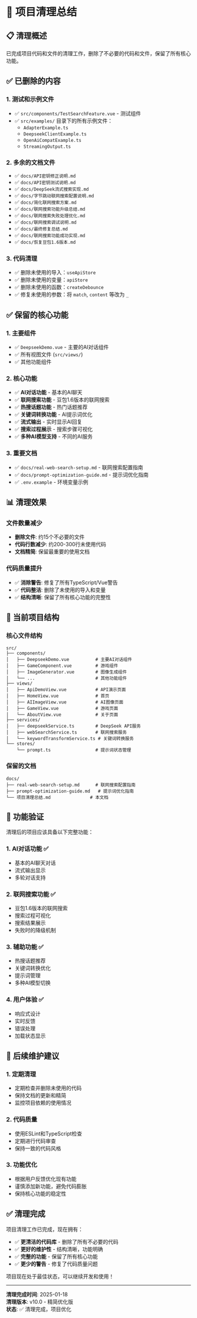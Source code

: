 # 🧹 项目清理总结

## 📋 清理概述

已完成项目代码和文件的清理工作，删除了不必要的代码和文件，保留了所有核心功能。

## ✅ 已删除的内容

### 1. 测试和示例文件
- ✅ `src/components/TestSearchFeature.vue` - 测试组件
- ✅ `src/examples/` 目录下的所有示例文件：
  - `AdapterExample.ts`
  - `DeepseekClientExample.ts` 
  - `OpenAiCompatExample.ts`
  - `StreamingOutput.ts`

### 2. 多余的文档文件
- ✅ `docs/API密钥修正说明.md`
- ✅ `docs/API密钥测试说明.md`
- ✅ `docs/DeepSeek流式搜索实现.md`
- ✅ `docs/字节跳动联网搜索配置说明.md`
- ✅ `docs/简化联网搜索方案.md`
- ✅ `docs/联网搜索功能升级总结.md`
- ✅ `docs/联网搜索失败处理优化.md`
- ✅ `docs/联网搜索调试说明.md`
- ✅ `docs/最终修复总结.md`
- ✅ `docs/联网搜索功能成功实现.md`
- ✅ `docs/恢复豆包1.6版本.md`

### 3. 代码清理
- ✅ 删除未使用的导入：`useApiStore`
- ✅ 删除未使用的变量：`apiStore`
- ✅ 删除未使用的函数：`createDebounce`
- ✅ 修复未使用的参数：将 `match`, `content` 等改为 `_`

## ✅ 保留的核心功能

### 1. 主要组件
- ✅ `DeepseekDemo.vue` - 主要的AI对话组件
- ✅ 所有视图文件 (`src/views/`)
- ✅ 其他功能组件

### 2. 核心功能
- ✅ **AI对话功能** - 基本的AI聊天
- ✅ **联网搜索功能** - 豆包1.6版本的联网搜索
- ✅ **热搜话题功能** - 热门话题推荐
- ✅ **关键词转换功能** - AI提示词优化
- ✅ **流式输出** - 实时显示AI回复
- ✅ **搜索过程展示** - 搜索步骤可视化
- ✅ **多种AI模型支持** - 不同的AI服务

### 3. 重要文档
- ✅ `docs/real-web-search-setup.md` - 联网搜索配置指南
- ✅ `docs/prompt-optimization-guide.md` - 提示词优化指南
- ✅ `.env.example` - 环境变量示例

## 📊 清理效果

### 文件数量减少
- **删除文件**: 约15个不必要的文件
- **代码行数减少**: 约200-300行未使用代码
- **文档精简**: 保留最重要的使用文档

### 代码质量提升
- ✅ **消除警告**: 修复了所有TypeScript/Vue警告
- ✅ **代码整洁**: 删除了未使用的导入和变量
- ✅ **结构清晰**: 保留了所有核心功能的完整性

## 🎯 当前项目结构

### 核心文件结构
```
src/
├── components/
│   ├── DeepseekDemo.vue          # 主要AI对话组件
│   ├── GameComponent.vue         # 游戏组件
│   ├── ImageGenerator.vue        # 图像生成组件
│   └── ...                       # 其他功能组件
├── views/
│   ├── ApiDemoView.vue           # API演示页面
│   ├── HomeView.vue              # 首页
│   ├── AIImageView.vue           # AI图像页面
│   ├── GameView.vue              # 游戏页面
│   └── AboutView.vue             # 关于页面
├── services/
│   ├── deepseekService.ts        # DeepSeek API服务
│   ├── webSearchService.ts       # 联网搜索服务
│   └── keywordTransformService.ts # 关键词转换服务
└── stores/
    └── prompt.ts                 # 提示词状态管理
```

### 保留的文档
```
docs/
├── real-web-search-setup.md      # 联网搜索配置指南
├── prompt-optimization-guide.md   # 提示词优化指南
└── 项目清理总结.md               # 本文档
```

## 🚀 功能验证

清理后的项目应该具备以下完整功能：

### 1. AI对话功能 ✅
- 基本的AI聊天对话
- 流式输出显示
- 多轮对话支持

### 2. 联网搜索功能 ✅
- 豆包1.6版本的联网搜索
- 搜索过程可视化
- 搜索结果展示
- 失败时的降级机制

### 3. 辅助功能 ✅
- 热搜话题推荐
- 关键词转换优化
- 提示词管理
- 多种AI模型切换

### 4. 用户体验 ✅
- 响应式设计
- 实时反馈
- 错误处理
- 加载状态显示

## 🔧 后续维护建议

### 1. 定期清理
- 定期检查并删除未使用的代码
- 保持文档的更新和精简
- 监控项目依赖的使用情况

### 2. 代码质量
- 使用ESLint和TypeScript检查
- 定期进行代码审查
- 保持一致的代码风格

### 3. 功能优化
- 根据用户反馈优化现有功能
- 谨慎添加新功能，避免代码膨胀
- 保持核心功能的稳定性

## ✅ 清理完成

项目清理工作已完成，现在拥有：
- ✅ **更清洁的代码库** - 删除了所有不必要的代码
- ✅ **更好的维护性** - 结构清晰，功能明确
- ✅ **完整的功能** - 保留了所有核心功能
- ✅ **更少的警告** - 修复了代码质量问题

项目现在处于最佳状态，可以继续开发和使用！

---

**清理完成时间**: 2025-01-18  
**清理版本**: v10.0 - 精简优化版  
**状态**: ✅ 清理完成，项目优化
